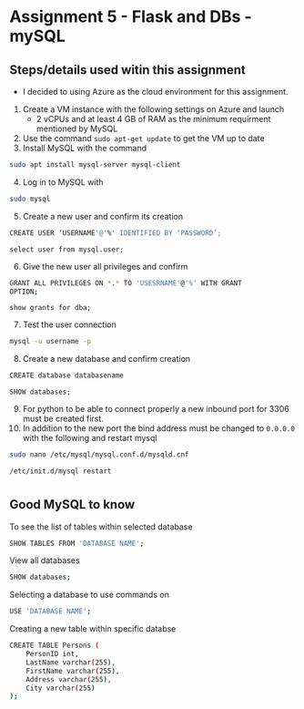 # Assignment 5 - Flask and DBs - mySQL

## Steps/details used witin this assignment
- I decided to using Azure as the cloud environment for this assignment. 
1. Create a VM instance with the following settings on Azure and launch 
    - 2 vCPUs and at least 4 GB of RAM as the minimum requirment mentioned by MySQL 
2. Use the command ``` sudo apt-get update ``` to get the VM up to date
3. Install MySQL with the command 
```sh 
sudo apt install mysql-server mysql-client
``` 
4. Log in to MySQL with 
```sh 
sudo mysql
```
5. Create a new user and confirm its creation 
```sh 
CREATE USER ‘USERNAME'@'%' IDENTIFIED BY ‘PASSWORD’;
```
```
select user from mysql.user;
```
6. Give the new user all privileges and confirm
```sh 
GRANT ALL PRIVILEGES ON *.* TO 'USESRNAME'@'%' WITH GRANT
OPTION;
```
```
show grants for dba;
```
7. Test the user connection
```sh 
mysql -u username -p 
```
8. Create a new database and confirm creation 
```sh 
CREATE database databasename
```
```
SHOW databases; 
```
9. For python to be able to connect properly a new inbound port for 3306 must be created first.
10. In addition to the new port the bind address must be changed to ```0.0.0.0``` with the following and restart mysql 
```sh 
sudo nano /etc/mysql/mysql.conf.d/mysqld.cnf
```
```
/etc/init.d/mysql restart
```
# 
## Good MySQL to know 
To see the list of tables within selected database
```sh 
SHOW TABLES FROM 'DATABASE NAME';
``` 
View all databases 
```sh 
SHOW databases; 
```
Selecting a database to use commands on 
```sh 
USE 'DATABASE NAME'; 
```
Creating a new table within specific databse
```sh 
CREATE TABLE Persons (
    PersonID int,
    LastName varchar(255),
    FirstName varchar(255),
    Address varchar(255),
    City varchar(255)
);
```